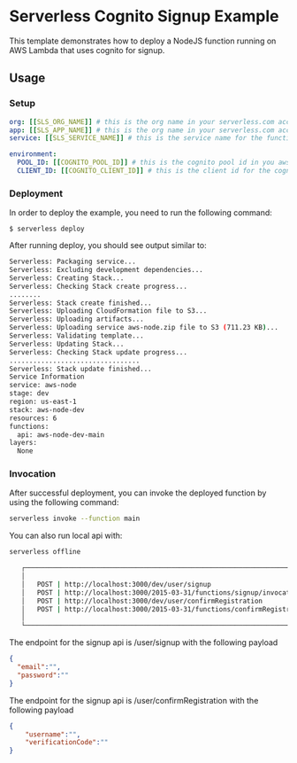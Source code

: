 <!--
title: 'Serverless Cognito Signup Example'
description: 'This template demonstrates how to deploy a NodeJS function running on AWS Lambda that uses cognito for signup.'
layout: Doc
framework: v2
platform: AWS
language: nodeJS
authorLink: 'https://github.com/LabDevs-ninja'
authorName: 'José Menezes @ LabDevs.ninja'
authorAvatar: 'https://avatars.githubusercontent.com/u/2001467?s=60&v=4'
-->


# Serverless Cognito Signup Example

This template demonstrates how to deploy a NodeJS function running on AWS Lambda that uses cognito for signup.

## Usage

### Setup

```yml
org: [[SLS_ORG_NAME]] # this is the org name in your serverless.com account in your serverless.com account
app: [[SLS_APP_NAME]] # this is the org name in your serverless.com account in your serverless.com account
service: [[SLS_SERVICE_NAME]] # this is the service name for the function

environment:
  POOL_ID: [[COGNITO_POOL_ID]] # this is the cognito pool id in you aws account
  CLIENT_ID: [[COGNITO_CLIENT_ID]] # this is the client id for the cognito user pool in your aws account
```

### Deployment

In order to deploy the example, you need to run the following command:

```
$ serverless deploy
```

After running deploy, you should see output similar to:

```bash
Serverless: Packaging service...
Serverless: Excluding development dependencies...
Serverless: Creating Stack...
Serverless: Checking Stack create progress...
........
Serverless: Stack create finished...
Serverless: Uploading CloudFormation file to S3...
Serverless: Uploading artifacts...
Serverless: Uploading service aws-node.zip file to S3 (711.23 KB)...
Serverless: Validating template...
Serverless: Updating Stack...
Serverless: Checking Stack update progress...
.................................
Serverless: Stack update finished...
Service Information
service: aws-node
stage: dev
region: us-east-1
stack: aws-node-dev
resources: 6
functions:
  api: aws-node-dev-main
layers:
  None
```

### Invocation

After successful deployment, you can invoke the deployed function by using the following command:

```bash
serverless invoke --function main
```
You can also run local api with:

```bash
serverless offline

   ┌───────────────────────────────────────────────────────────────────────────────────────┐
   │                                                                                       │
   │   POST | http://localhost:3000/dev/user/signup                                        │
   │   POST | http://localhost:3000/2015-03-31/functions/signup/invocations                │
   │   POST | http://localhost:3000/dev/user/confirmRegistration                           │
   │   POST | http://localhost:3000/2015-03-31/functions/confirmRegistration/invocations   │
   │                                                                                       │
   └───────────────────────────────────────────────────────────────────────────────────────┘


```

The endpoint for the signup api is /user/signup with the following payload

```json
{
  "email":"",
  "password":""
}
```

The endpoint for the signup api is /user/confirmRegistration with the following payload

```json
{
    "username":"",
    "verificationCode":""
}
```